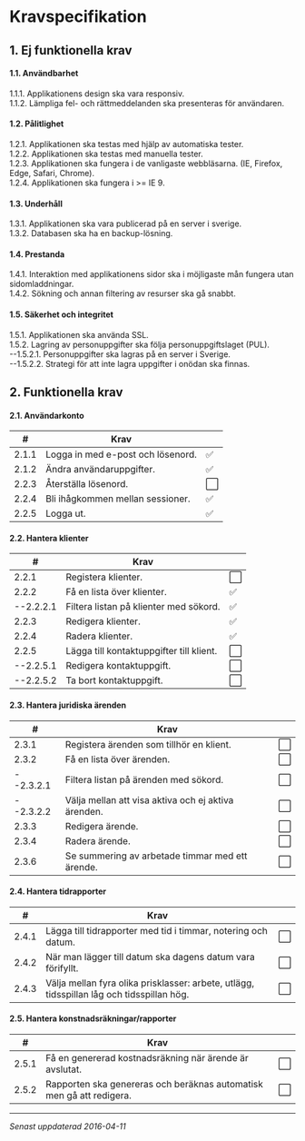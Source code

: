 # Kravspecifikation

## 1. Ej funktionella krav
#### 1.1. Användbarhet
1.1.1. Applikationens design ska vara responsiv. </br>
1.1.2. Lämpliga fel- och rättmeddelanden ska presenteras för användaren. </br>

#### 1.2. Pålitlighet
1.2.1. Applikationen ska testas med hjälp av automatiska tester. </br>
1.2.2. Applikationen ska testas med manuella tester. </br>
1.2.3. Applikationen ska fungera i de vanligaste webbläsarna. (IE, Firefox, Edge, Safari, Chrome). </br>
1.2.4. Applikationen ska fungera i >= IE 9. </br>

#### 1.3. Underhåll
1.3.1. Applikationen ska vara publicerad på en server i sverige. </br>
1.3.2. Databasen ska ha en backup-lösning. </br>

#### 1.4. Prestanda
1.4.1. Interaktion med applikationens sidor ska i möjligaste mån fungera utan sidomladdningar. </br>
1.4.2. Sökning och annan filtering av resurser ska gå snabbt. </br>

#### 1.5. Säkerhet och integritet
1.5.1. Applikationen ska använda SSL. </br>
1.5.2. Lagring av personuppgifter ska följa personuppgiftslaget (PUL). </br>
--1.5.2.1. Personuppgifter ska lagras på en server i Sverige. </br>
--1.5.2.2. Strategi för att inte lagra uppgifter i onödan ska finnas. </br>



## 2. Funktionella krav

#### 2.1. Användarkonto
|#|Krav                                         ||
|-----------------------------------------------|----|------|
|2.1.1|Logga in med e-post och lösenord.|:white_check_mark:|
|2.1.2|Ändra användaruppgifter.|:white_check_mark:|
|2.2.3|Återställa lösenord.|:white_large_square:|
|2.2.4|Bli ihågkommen mellan sessioner.|:white_check_mark:|
|2.2.5|Logga ut.|:white_check_mark:|

#### 2.2. Hantera klienter
|#|Krav                                         ||
|-----------------------------------------------|----|------|
|2.2.1|Registera klienter.|:white_large_square:|
|2.2.2|Få en lista över klienter.|:white_check_mark:|
|--2.2.2.1|Filtera listan på klienter med sökord.|:white_check_mark:|
|2.2.3|Redigera klienter.|:white_check_mark:|
|2.2.4|Radera klienter.|:white_check_mark:|
|2.2.5|Lägga till kontaktuppgifter till klient.|:white_large_square:|
|--2.2.5.1|Redigera kontaktuppgift.|:white_large_square:|
|--2.2.5.2|Ta bort kontaktuppgift.|:white_large_square:|

#### 2.3. Hantera juridiska ärenden
|#|Krav                                         ||
|-----------------------------------------------|----|------|
|2.3.1|Registera ärenden som tillhör en klient.|:white_large_square:|
|2.3.2|Få en lista över ärenden.|:white_large_square:|
|--2.3.2.1|Filtera listan på ärenden med sökord.|:white_large_square:|
|--2.3.2.2|Välja mellan att visa aktiva och ej aktiva ärenden.|:white_large_square:|
|2.3.3|Redigera ärende.|:white_large_square:|
|2.3.4|Radera ärende.|:white_large_square:|
|2.3.6|Se summering av arbetade timmar med ett ärende.|:white_large_square:|

#### 2.4. Hantera tidrapporter
|#|Krav                                         ||
|-----------------------------------------------|----|------|
|2.4.1|Lägga till tidrapporter med tid i timmar, notering och datum.|:white_large_square:|
|2.4.2|När man lägger till datum ska dagens datum vara förifyllt.|:white_large_square:|
|2.4.3|Välja mellan fyra olika prisklasser: arbete, utlägg, tidsspillan låg och tidsspillan hög.|:white_large_square:|

#### 2.5. Hantera konstnadsräkningar/rapporter
|#|Krav                                         ||
|-----------------------------------------------|----|------|
|2.5.1|Få en genererad kostnadsräkning när ärende är avslutat.|:white_large_square:|
|2.5.2|Rapporten ska genereras och beräknas automatisk men gå att redigera.|:white_large_square:|

***
*Senast uppdaterad 2016-04-11*
